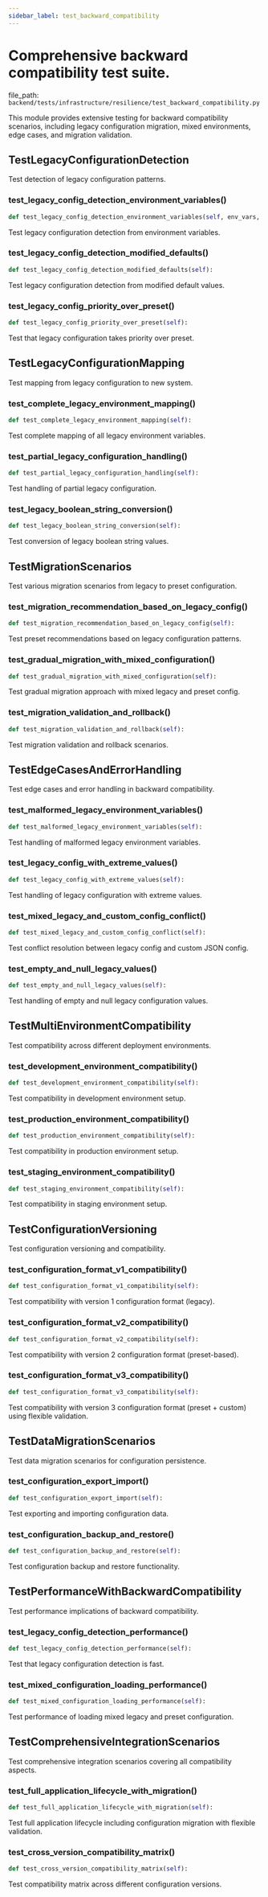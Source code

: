 ```yaml
---
sidebar_label: test_backward_compatibility
---
```


# Comprehensive backward compatibility test suite.

  file_path: `backend/tests/infrastructure/resilience/test_backward_compatibility.py`

This module provides extensive testing for backward compatibility scenarios,
including legacy configuration migration, mixed environments, edge cases,
and migration validation.

## TestLegacyConfigurationDetection

Test detection of legacy configuration patterns.

### test_legacy_config_detection_environment_variables()

```python
def test_legacy_config_detection_environment_variables(self, env_vars, expected_legacy):
```

Test legacy configuration detection from environment variables.

### test_legacy_config_detection_modified_defaults()

```python
def test_legacy_config_detection_modified_defaults(self):
```

Test legacy configuration detection from modified default values.

### test_legacy_config_priority_over_preset()

```python
def test_legacy_config_priority_over_preset(self):
```

Test that legacy configuration takes priority over preset.

## TestLegacyConfigurationMapping

Test mapping from legacy configuration to new system.

### test_complete_legacy_environment_mapping()

```python
def test_complete_legacy_environment_mapping(self):
```

Test complete mapping of all legacy environment variables.

### test_partial_legacy_configuration_handling()

```python
def test_partial_legacy_configuration_handling(self):
```

Test handling of partial legacy configuration.

### test_legacy_boolean_string_conversion()

```python
def test_legacy_boolean_string_conversion(self):
```

Test conversion of legacy boolean string values.

## TestMigrationScenarios

Test various migration scenarios from legacy to preset configuration.

### test_migration_recommendation_based_on_legacy_config()

```python
def test_migration_recommendation_based_on_legacy_config(self):
```

Test preset recommendations based on legacy configuration patterns.

### test_gradual_migration_with_mixed_configuration()

```python
def test_gradual_migration_with_mixed_configuration(self):
```

Test gradual migration approach with mixed legacy and preset config.

### test_migration_validation_and_rollback()

```python
def test_migration_validation_and_rollback(self):
```

Test migration validation and rollback scenarios.

## TestEdgeCasesAndErrorHandling

Test edge cases and error handling in backward compatibility.

### test_malformed_legacy_environment_variables()

```python
def test_malformed_legacy_environment_variables(self):
```

Test handling of malformed legacy environment variables.

### test_legacy_config_with_extreme_values()

```python
def test_legacy_config_with_extreme_values(self):
```

Test handling of legacy configuration with extreme values.

### test_mixed_legacy_and_custom_config_conflict()

```python
def test_mixed_legacy_and_custom_config_conflict(self):
```

Test conflict resolution between legacy config and custom JSON config.

### test_empty_and_null_legacy_values()

```python
def test_empty_and_null_legacy_values(self):
```

Test handling of empty and null legacy configuration values.

## TestMultiEnvironmentCompatibility

Test compatibility across different deployment environments.

### test_development_environment_compatibility()

```python
def test_development_environment_compatibility(self):
```

Test compatibility in development environment setup.

### test_production_environment_compatibility()

```python
def test_production_environment_compatibility(self):
```

Test compatibility in production environment setup.

### test_staging_environment_compatibility()

```python
def test_staging_environment_compatibility(self):
```

Test compatibility in staging environment setup.

## TestConfigurationVersioning

Test configuration versioning and compatibility.

### test_configuration_format_v1_compatibility()

```python
def test_configuration_format_v1_compatibility(self):
```

Test compatibility with version 1 configuration format (legacy).

### test_configuration_format_v2_compatibility()

```python
def test_configuration_format_v2_compatibility(self):
```

Test compatibility with version 2 configuration format (preset-based).

### test_configuration_format_v3_compatibility()

```python
def test_configuration_format_v3_compatibility(self):
```

Test compatibility with version 3 configuration format (preset + custom) using flexible validation.

## TestDataMigrationScenarios

Test data migration scenarios for configuration persistence.

### test_configuration_export_import()

```python
def test_configuration_export_import(self):
```

Test exporting and importing configuration data.

### test_configuration_backup_and_restore()

```python
def test_configuration_backup_and_restore(self):
```

Test configuration backup and restore functionality.

## TestPerformanceWithBackwardCompatibility

Test performance implications of backward compatibility.

### test_legacy_config_detection_performance()

```python
def test_legacy_config_detection_performance(self):
```

Test that legacy configuration detection is fast.

### test_mixed_configuration_loading_performance()

```python
def test_mixed_configuration_loading_performance(self):
```

Test performance of loading mixed legacy and preset configuration.

## TestComprehensiveIntegrationScenarios

Test comprehensive integration scenarios covering all compatibility aspects.

### test_full_application_lifecycle_with_migration()

```python
def test_full_application_lifecycle_with_migration(self):
```

Test full application lifecycle including configuration migration with flexible validation.

### test_cross_version_compatibility_matrix()

```python
def test_cross_version_compatibility_matrix(self):
```

Test compatibility matrix across different configuration versions.

